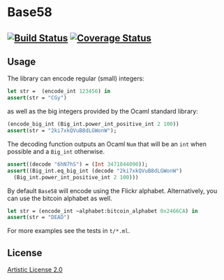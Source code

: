 
Base58
==========================================
[![Build Status](https://travis-ci.org/sylvarant/base58.svg)](https://travis-ci.org/sylvarant/captureio) [![Coverage Status](https://coveralls.io/repos/sylvarant/base58/badge.svg?branch=master&service=github)](https://coveralls.io/github/sylvarant/base58?branch=master)
---------------------------------------------------------------------------

Usage
-----

The library can encode regular (small) integers:
```ocaml
let str =  (encode_int 123456) in
assert(str = "CGy")
```
as well as the big integers provided by the Ocaml standard library:
```ocaml
(encode_big_int (Big_int.power_int_positive_int 2 100))
assert(str = "2ki7xkQVuB8dLGWonW");
```

The decoding function outputs an Ocaml `Num` that will be an `int` when possible and a 
`Big_int` otherwise.
```ocaml
assert((decode "6hN7hS") = (Int 3471844090));
assert((Big_int.eq_big_int (decode "2ki7xkQVuB8dLGWonW")  
  (Big_int.power_int_positive_int 2 100)))
```

By default `Base58` will encode using the Flickr alphabet.
Alternatively, you can use the bitcoin alphabet as well.
```ocaml
let str = (encode_int ~alphabet:bitcoin_alphabet 0x2466CA) in 
assert(str = "DEAD")
```

For more examples see the tests in `t/*.ml`.

## License

[Artistic License 2.0](http://www.perlfoundation.org/artistic_license_2_0)
